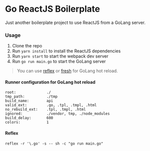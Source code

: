 # Go ReactJS Boilerplate

Just another boilerplate project to use ReactJS from a GoLang server.

### Usage

1. Clone the repo
2. Run ```yarn install``` to install the ReactJS dependencies
3. Run ```yarn start``` to start the webpack dev server
4. Run ```go run main.go``` to start the GoLang server

> You can use [reflex](https://github.com/cespare/reflex) or [fresh](https://github.com/gravityblast/fresh) for GoLang hot reload.

#### Runner configuration for GoLang hot reload

```
root:              ./
tmp_path:          ./tmp
build_name:        api
valid_ext:         .go, .tpl, .tmpl, .html
no_rebuild_ext:    .tpl, .tmpl, .html
ignored:           ./vendor, tmp, ./node_modules
build_delay:       600
colors:            1
```

#### Reflex
```
reflex -r '\.go' -s -- sh -c "go run main.go"
```